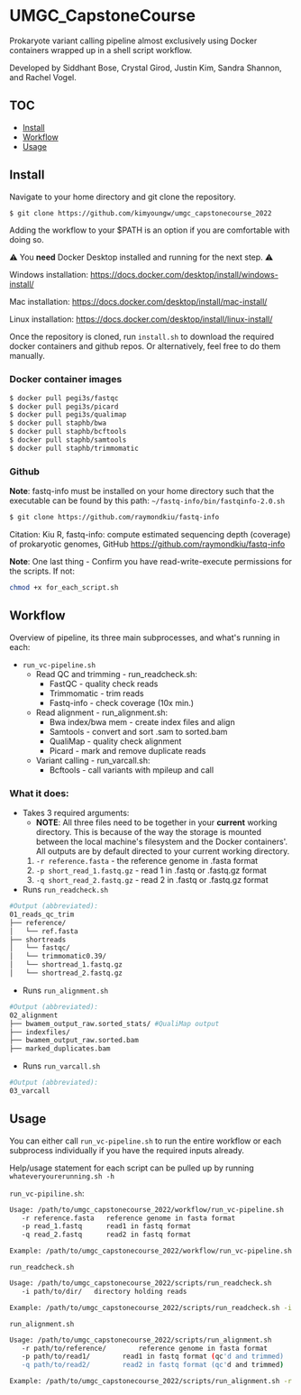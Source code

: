 # UMGC_CapstoneCourse
Prokaryote variant calling pipeline almost exclusively using Docker containers wrapped up in a shell script workflow.

Developed by Siddhant Bose, Crystal Girod, Justin Kim, Sandra Shannon, and Rachel Vogel.

## TOC
* [Install](#install)
* [Workflow](#workflow)
* [Usage](#usage)

## Install
Navigate to your home directory and git clone the repository.
```bash
$ git clone https://github.com/kimyoungw/umgc_capstonecourse_2022
```
Adding the workflow to your $PATH is an option if you are comfortable with doing so.

:warning: You **need** Docker Desktop installed and running for the next step. :warning:

Windows installation: https://docs.docker.com/desktop/install/windows-install/

Mac installation: https://docs.docker.com/desktop/install/mac-install/

Linux installation: https://docs.docker.com/desktop/install/linux-install/

Once the repository is cloned, run `install.sh` to download the required docker containers and github repos.
Or alternatively, feel free to do them manually.

### Docker container images
 ```bash                         
$ docker pull pegi3s/fastqc
$ docker pull pegi3s/picard
$ docker pull pegi3s/qualimap
$ docker pull staphb/bwa
$ docker pull staphb/bcftools
$ docker pull staphb/samtools
$ docker pull staphb/trimmomatic
```               

### Github
**Note**: fastq-info must be installed on your home directory such that the executable can be found by this path: `~/fastq-info/bin/fastqinfo-2.0.sh`

```bash
$ git clone https://github.com/raymondkiu/fastq-info
```
Citation: Kiu R, fastq-info: compute estimated sequencing depth (coverage) of prokaryotic genomes, GitHub https://github.com/raymondkiu/fastq-info

**Note**: One last thing - Confirm you have read-write-execute permissions for the scripts. If not:
```bash
chmod +x for_each_script.sh
```

## Workflow

Overview of pipeline, its three main subprocesses, and what's running in each:

* `run_vc-pipeline.sh`
  * Read QC and trimming - run_readcheck.sh:
    * FastQC - quality check reads
    * Trimmomatic - trim reads
    * Fastq-info - check coverage (10x min.)
  * Read alignment - run_alignment.sh:
    *  Bwa index/bwa mem - create index files and align
    *  Samtools - convert and sort .sam to sorted.bam
    *  QualiMap - quality check alignment
    *  Picard - mark and remove duplicate reads
  *  Variant calling - run_varcall.sh:
     * Bcftools - call variants with mpileup and call

### What it does:
* Takes 3 required arguments:
  * **NOTE**: All three files need to be together in your **current** working directory. This is because of the way the storage is mounted between the local machine's filesystem and the Docker containers'. All outputs are by default directed to your current working directory.
  1. `-r reference.fasta` - the reference genome in .fasta format
  2. `-p short_read_1.fastq.gz` - read 1 in .fastq or .fastq.gz format
  3. `-q short_read_2.fastq.gz` - read 2 in .fastq or .fastq.gz format
* Runs `run_readcheck.sh`
```bash
#Output (abbreviated):
01_reads_qc_trim
├── reference/
│   └── ref.fasta
├── shortreads
│   └── fastqc/
│   └── trimmomatic0.39/
│   └── shortread_1.fastq.gz
│   └── shortread_2.fastq.gz
```
* Runs `run_alignment.sh`
```bash
#Output (abbreviated):
02_alignment
├── bwamem_output_raw.sorted_stats/ #QualiMap output
├── indexfiles/
├── bwamem_output_raw.sorted.bam
├── marked_duplicates.bam
```
* Runs `run_varcall.sh`
```bash
#Output (abbreviated):
03_varcall
```

## Usage
You can either call `run_vc-pipeline.sh` to run the entire workflow or each subprocess individually if you have the required inputs already.

Help/usage statement for each script can be pulled up by running `whateveryourerunning.sh -h`

`run_vc-pipiline.sh`:
```bash
Usage: /path/to/umgc_capstonecourse_2022/workflow/run_vc-pipeline.sh
   -r reference.fasta   reference genome in fasta format
   -p read_1.fastq      read1 in fastq format
   -q read_2.fastq      read2 in fastq format

Example: /path/to/umgc_capstonecourse_2022/workflow/run_vc-pipeline.sh -r refgenome.fasta -p read_1.fastq -q read_2.fastq
```

`run_readcheck.sh`
```bash
Usage: /path/to/umgc_capstonecourse_2022/scripts/run_readcheck.sh
   -i path/to/dir/   directory holding reads

Example: /path/to/umgc_capstonecourse_2022/scripts/run_readcheck.sh -i /path/to/dirwithreads
```

`run_alignment.sh`
```bash
Usage: /path/to/umgc_capstonecourse_2022/scripts/run_alignment.sh
   -r path/to/reference/        reference genome in fasta format
   -p path/to/read1/		read1 in fastq format (qc'd and trimmed)
   -q path/to/read2/		read2 in fastq format (qc'd and trimmed)

Example: /path/to/umgc_capstonecourse_2022/scripts/run_alignment.sh -r /path/to/ref.fasta -p /path/to/read_1.fastq -q /path/to/read_2.fastq
```
